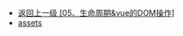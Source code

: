 - [返回上一级 [05、生命周期&vue的DOM操作]](14--vue/05、生命周期&vue的DOM操作/)
- [assets](14--vue/05、生命周期&vue的DOM操作/assets/)
